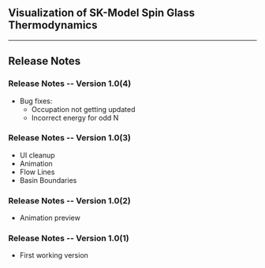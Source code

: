 ## Visualization of SK-Model Spin Glass Thermodynamics 

---
## Release Notes

### Release Notes -- Version 1.0(4)

* Bug fixes:
  * Occupation not getting updated
  * Incorrect energy for odd N
 
### Release Notes -- Version 1.0(3)

* UI cleanup
* Animation
* Flow Lines
* Basin Boundaries

### Release Notes -- Version 1.0(2)

* Animation preview

### Release Notes -- Version 1.0(1)

* First working version


    
